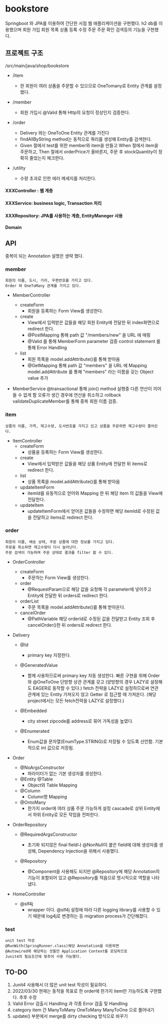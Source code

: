 # bookstore

Springboot 와 JPA를 이용하여 간단한 서점 웹 애플리케이션을 구현했다.
h2 db를 이용했으며 회원 가입 회원 목록 상품 등록 수정 주문 주문 확인 검색등의 기능을 구현했다.

## 프로젝트 구조

/src/main/java/shop/bookstore
  
  * /item
    * 한 회원이 여러 상품을 주문할 수 있으므로 OneTomany로 Entity 관계를 설정했다.
  
  * /member
    *  회원 가입시 @Valid 통해 Http의 요청이 정상인지 검증한다.
  
  * /order 
    * Delivery 와는 OneToOne Entity 관계를 가진다
    * findAllByString method는 동적으로 쿼리를 생성해 Entity를 검색한다.
    * Given 절에서 test를 위한 member와 item을 만들고 When 절에서 item을 주문하고,
      Then 절에서 orderPrice가 올바른지, 주문 후 stockQuantity이 정확히 줄었는지 체크한다.
  
  * /utility 
    * 수량 초과로 인한 에러 메세지를 처리한다.
  
  #### XXXController :  웹 계층
  #### XXXService: business logic, Transaction 처리
  #### XXXRepository: JPA를 사용하는 계층, EntityManeger 사용
  #### Domain


## API

중복이 되는 Annotation 설명은 생략 했다.

### member
    회원의 이름, 도시, 거리, 우편번호를 가지고 있다.
    Order 와 OneToMany 관계를 가지고 있다.
  
  * MemberController
    * createForm 
      - 회원을 등록하는 Form View를 생성한다.
    * create
      - View에서 입력받은 값들을 해당 회원 Entity에 전달한 뒤 index화면으로 redirect 한다.
      - @PostMapping 통해 path 값 "/members/new" 을 URL 에 매핑
      -  @Valid 를 통해 MemberForm parameter 검증
          control statement 를 통해 Error Handling
    * list
      - 회원 목록을 model.addAttribute()를 통해 받아옴
      -  @GetMapping 통해 path 값 "members" 을 URL 에 Mapping
         model.addAttribute 를 통해 "members" 라는 이름을 갖는 Object value 추가

  * MemberService
      @transactional 통해
      join() method 실행중 다른 연산이 끼어들 수 없게 함
      오류가 생긴 경우에 연산을 취소하고 rollback
      validateDuplicateMember를 통해 중복 회원 이름 검증.
            

### item
    상품의 이름, 가격, 재고수량, 도서번호를 가지고 있고 상품을 주문하면 재고수량이 줄어든다.
  * ItemController
    * createForm 
      - 상품을 등록하는 Form View를 생성한다.
    * create
      - View에서 입력받은 값들을 해당 상품 Entity에 전달한 뒤 items로 redirect 한다.
    * list
      - 상품 목록을 model.addAttribute()를 통해 받아옴
    * updateItemForm
      - itemId를 유동적으로 얻어와 Mapping 한 뒤 해당 item 의 값들을 View에 전달한다.
    * updateItem
      - updateItemForm에서 얻어온 값들을 수정하면 해당 itemId로 수정된 값을 전달하고 items로 redirect 한다.

### order
    회원의 이름, 배송 상태, 주문 상품에 대한 정보를 가지고 있다.
    주문을 취소하면 재고수량이 다시 늘어난다.
    주문 검색이 가능하며 주문 상태로 결과를 filter 할 수 있다.

* OrderController
    * createForm 
      - 주문하는 Form View를 생성한다.
    * order
      - @RequestParam으로 해당 값을 요청해 각 parameter에 넣어주고 Entity에 전달한 뒤 orders로 redirect 한다.
    * orderList
      - 주문 목록을 model.addAttribute()를 통해 받아온다.
    * cancelOrder
      - @PathVariable 해당 orderId로 수정된 값을 전달받고 Entity 조회 후 cancelOrder()한 뒤 orders로 redirect 한다.

* Delivery
  * @Id
     - primary key 지정한다.
  * @GeneratedValue    
    - 함께 사용하므로써 primary key 자동 생성한다.
       빠른 구현을 위해 Order와 @OneToOne 단방향 상관 관계를 갖고 
       (양방향의 경우 LAZY로 설정해도 EAGER로 동작할 수 있다.)
       fetch 전략을 LAZY로 설정하므로써 연관 관계에 있는 Entity 가져오지 않고 Getter 로 접근할 때 가져온다.
       (해당 project에서는 모든 fetch전략을 LAZY로 설정했다.)
  * @Embedded
    - city street zipcode를 address로 묶어 가독성을 높였다.

  * @Enumerated 
    - Enum값을 문자열(EnumType.STRING)로 저장될 수 있도록 선언함. 기본적으로 int 값으로 저장됨.

* Order
  * @NoArgsConstructor 
    - 파라미터가 없는 기본 생성자를 생성한다.
  * @Entity @Table
    - Object와 Table Mapping
  * @Column 
    - Column명 Mapping
  * @OntoMany
     - 한가지 order에 여러 상품 주문 가능하게 설정 cascade로 상위 Entity에서 하위 Entity로 모든 작업을 전파한다.

* OrderRepository
  * @RequiredArgsConstructor 
     - 초기화 되지않은 final field나 @NonNull이 붙은 field에 대해
        생성자를 생성해, Dependency Injection을 위해서 사용했다.
 
  * @Repository
     - @Component을 사용해도 되지만  @Repository에 해당 Annotation의 기능이
        포함되어 있고 @Repository를 적음으로 명시적으로 역할을 나타냈다.

* HomeController
  * @slf4j
     - wrapper 이다. @slf4j 설정에 따라 다른 logging library를 사용할 수 있기
        때문에 log4j로 변경하는 등 migration process가 간단해졌다.

### test
    unit test 작성
    @RunWith(SpringRunner.class)해당 Annotation을 이용하면
    @Autowired에 해당하는 것들만 Application Context를 로딩하므로
    Junit4의 필요조건에 맞추어 사용 가능했다.

## TO-DO
  1. Junit4 사용해서 더 많은 unit test 작성이 필요하다.
  2. 2022/03/30 현재는 동작을 목표로 한 order에 한가지 item만 가능하도록 구현했다. 추후 수정
  3. Valid Error 검출시 Handling 과 각종 Error 검출 및 Handling
  4. category item 간 ManyToMany OneToMany ManyToOne 으로 풀어내기
  5. update() 부분에서 merge를 dirty checking 방식으로 바꾸기
